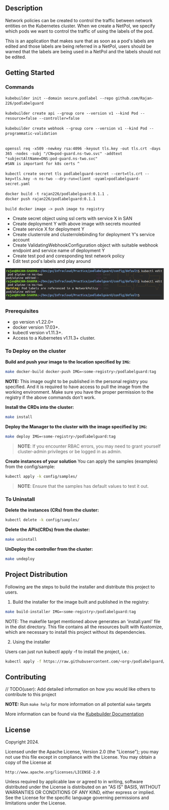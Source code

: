 ## Description

Network policies can be created to control the traffic between network entities on the Kubernetes cluster.
When we create a NetPol, we specify which pods we want to control the traffic of using the labels of the
pod.

This is an application that makes sure that as soon as a pod's labels are edited and those
labels are being referred in a NetPol, users should be warned that the labels are being used in a
NetPol and the labels should not be edited.

## Getting Started

### Commands
```
kubebuilder init --domain secure.podlabel --repo github.com/Rajan-226/podlabelguard

kubebuilder create api --group core --version v1 --kind Pod --resource=false --controller=false

kubebuilder create webhook --group core --version v1 --kind Pod --programmatic-validation


openssl req -x509 -newkey rsa:4096 -keyout tls.key -out tls.crt -days 365 -nodes -subj "/CN=pod-guard.ns-two.svc" -addtext "subjectAltName=DNS:pod-guard.ns-two.svc"
#SAN is important for k8s certs ^

kubectl create secret tls podlabelguard-secret --cert=tls.crt --key=tls.key -n ns-two --dry-run=client -oyaml>podlabelguard-secret.yaml

docker build -t rajan226/podlabelguard:0.1.1 .
docker push rajan226/podlabelguard:0.1.1

build docker image -> push image to registry

```


 - Create secret object using ssl certs with service X in SAN
 - Create deployment Y with above image with secrets mounted
 - Create service X for deployment Y
 - Create clusterrole and clusterrolebinding for deployment Y's service account
 - Create ValidatingWebhookConfiguration object with suitable webhook endpoint and service name of deployment Y
 - Create test pod and coresponding test network policy 
 - Edit test pod's labels and play around

![alt text](image.png)


### Prerequisites
- go version v1.22.0+
- docker version 17.03+.
- kubectl version v1.11.3+.
- Access to a Kubernetes v1.11.3+ cluster.

### To Deploy on the cluster
**Build and push your image to the location specified by `IMG`:**

```sh
make docker-build docker-push IMG=<some-registry>/podlabelguard:tag
```

**NOTE:** This image ought to be published in the personal registry you specified.
And it is required to have access to pull the image from the working environment.
Make sure you have the proper permission to the registry if the above commands don’t work.

**Install the CRDs into the cluster:**

```sh
make install
```

**Deploy the Manager to the cluster with the image specified by `IMG`:**

```sh
make deploy IMG=<some-registry>/podlabelguard:tag
```

> **NOTE**: If you encounter RBAC errors, you may need to grant yourself cluster-admin
privileges or be logged in as admin.

**Create instances of your solution**
You can apply the samples (examples) from the config/sample:

```sh
kubectl apply -k config/samples/
```

>**NOTE**: Ensure that the samples has default values to test it out.

### To Uninstall
**Delete the instances (CRs) from the cluster:**

```sh
kubectl delete -k config/samples/
```

**Delete the APIs(CRDs) from the cluster:**

```sh
make uninstall
```

**UnDeploy the controller from the cluster:**

```sh
make undeploy
```

## Project Distribution

Following are the steps to build the installer and distribute this project to users.

1. Build the installer for the image built and published in the registry:

```sh
make build-installer IMG=<some-registry>/podlabelguard:tag
```

NOTE: The makefile target mentioned above generates an 'install.yaml'
file in the dist directory. This file contains all the resources built
with Kustomize, which are necessary to install this project without
its dependencies.

2. Using the installer

Users can just run kubectl apply -f <URL for YAML BUNDLE> to install the project, i.e.:

```sh
kubectl apply -f https://raw.githubusercontent.com/<org>/podlabelguard/<tag or branch>/dist/install.yaml
```

## Contributing
// TODO(user): Add detailed information on how you would like others to contribute to this project

**NOTE:** Run `make help` for more information on all potential `make` targets

More information can be found via the [Kubebuilder Documentation](https://book.kubebuilder.io/introduction.html)

## License

Copyright 2024.

Licensed under the Apache License, Version 2.0 (the "License");
you may not use this file except in compliance with the License.
You may obtain a copy of the License at

    http://www.apache.org/licenses/LICENSE-2.0

Unless required by applicable law or agreed to in writing, software
distributed under the License is distributed on an "AS IS" BASIS,
WITHOUT WARRANTIES OR CONDITIONS OF ANY KIND, either express or implied.
See the License for the specific language governing permissions and
limitations under the License.

